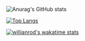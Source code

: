 ![Anurag's GitHub stats](https://github-readme-stats.vercel.app/api?username=patrickperez527&show_icons=true&theme=radical)

[![Top Langs](https://github-readme-stats.vercel.app/api/top-langs/?username=patrickperez527&layout=compact)](https://github.com/patrickperez527/github-readme-stats)

[![willianrod's wakatime stats](https://github-readme-stats.vercel.app/api/wakatime?username=patrickperez527)](https://github.com/anuraghazra/github-readme-stats)


